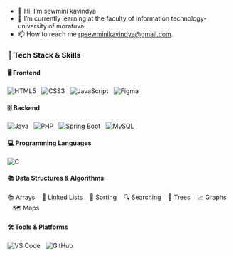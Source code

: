 - 👋 Hi, I’m sewmini kavindya
- 🌱 I’m currently learning at the faculty of information technology-university of moratuva.
- 📫 How to reach me rpsewminikavindya@gmail.com.

### 🧰 Tech Stack & Skills

#### 🖥️ Frontend
<div>
  <img src="https://img.shields.io/badge/HTML5-e34c26?style=flat&logo=html5&logoColor=white" alt="HTML5" />&nbsp;&nbsp;
  <img src="https://img.shields.io/badge/CSS3-264de4?style=flat&logo=css3&logoColor=white" alt="CSS3" />&nbsp;&nbsp;
  <img src="https://img.shields.io/badge/JavaScript-F7DF1E?style=flat&logo=javascript&logoColor=black" alt="JavaScript" />&nbsp;&nbsp;
  <img src="https://img.shields.io/badge/Figma-F24E1E?style=flat&logo=figma&logoColor=white" alt="Figma" />
</div>

#### 🗄️ Backend
<div>
  <img src="https://img.shields.io/badge/Java-007396?style=flat&logo=java&logoColor=white" alt="Java" />&nbsp;&nbsp;
  <img src="https://img.shields.io/badge/PHP-777BB4?style=flat&logo=php&logoColor=white" alt="PHP" />&nbsp;&nbsp;
  <img src="https://img.shields.io/badge/SpringBoot-6DB33F?style=flat&logo=springboot&logoColor=white" alt="Spring Boot" />&nbsp;&nbsp;
  <img src="https://img.shields.io/badge/MySQL-4479A1?style=flat&logo=mysql&logoColor=white" alt="MySQL" />
</div>

#### 💻 Programming Languages
<div>
  <img src="https://img.shields.io/badge/C-00599C?style=flat&logo=c&logoColor=white" alt="C" />
</div>

#### 📚 Data Structures & Algorithms
<p>
  <span title="Arrays">📚 Arrays</span> &nbsp;&nbsp;
  <span title="Linked Lists">🔗 Linked Lists</span> &nbsp;&nbsp;
  <span title="Sorting Algorithms">🧮 Sorting</span> &nbsp;&nbsp;
  <span title="Searching Algorithms">🔍 Searching</span> &nbsp;&nbsp;
  <span title="Trees">🌳 Trees</span> &nbsp;&nbsp;
  <span title="Graphs">📈 Graphs</span> &nbsp;&nbsp;
  <span title="Maps">🗺️ Maps</span>
</p>

#### 🛠️ Tools & Platforms
<div>
  <img src="https://img.shields.io/badge/VS_Code-007ACC?style=flat&logo=visual-studio-code&logoColor=white" alt="VS Code" />&nbsp;&nbsp;
  <img src="https://img.shields.io/badge/GitHub-181717?style=flat&logo=github&logoColor=white" alt="GitHub" />
</div>



<!---
sewmini12/sewmini12 is a ✨ special ✨ repository because its `README.md` (this file) appears on your GitHub profile.
You can click the Preview link to take a look at your changes.
--->
